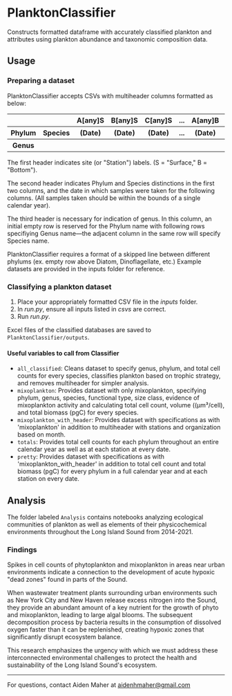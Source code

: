 # PlanktonClassifier
Constructs formatted dataframe with accurately classified plankton and attributes using plankton abundance and taxonomic composition data.

## Usage
### Preparing a dataset
PlanktonClassifier accepts CSVs with multiheader columns formatted as below:

<table>
    <th></th>
    <th></th>
    <th>A[any]S</th>
    <th>B[any]S</th>
    <th>C[any]S</th>
    <th>...</th>
    <th>A[any]B</th>
    <th>B[any]B</th>
    <th>C[any]B</th>
    <th>...</th>
  </tr>
    <th>Phylum</th>
    <th>Species</th>
    <th>(Date)</th>
    <th>(Date)</th>
    <th>(Date)</th>
    <th>...</th>
    <th>(Date)</th>
    <th>(Date)</th>
    <th>(Date)</th>
    <th>...</th>
  </tr>
    <th>Genus</th>
    <th></th>
    <th></th>
    <th></th>
    <th></th>
    <th></th>
    <th></th>
    <th></th>
    <th></th>
    <th></th>
  </tr>
</table>

The first header indicates site (or "Station") labels. (S = "Surface," B = "Bottom").

The second header indicates Phylum and Species distinctions in the first two columns, and the date in which samples were taken for the following columns. (All samples taken should be within the bounds of a single calendar year).

The third header is necessary for indication of genus. In this column, an initial empty row is reserved for the Phylum name with following rows specifiying Genus name—the adjacent column in the same row will specify Species name.

PlanktonClassifier requires a format of a skipped line between different phylums (ex. empty row above Diatom, Dinoflagellate, etc.)
Example datasets are provided in the inputs folder for reference.

### Classifying a plankton dataset
1. Place your appropriately formatted CSV file in the _inputs_ folder.
2. In _run.py_, ensure all inputs listed in _csvs_ are correct.
3. Run _run.py_.

Excel files of the classified databases are saved to `PlanktonClassifier/outputs`.

#### Useful variables to call from Classifier
- `all_classified`: Cleans dataset to specify genus, phylum, and total cell counts for every species, classifies plankton based on trophic strategy, and removes multiheader for simpler analysis.
- `mixoplankton`: Provides dataset with only mixoplankton, specifying phylum, genus, species, functional type, size class, evidence of mixoplankton activity and calculating total cell count, volume ((µm³/cell), and total biomass (pgC) for every species. 
- `mixoplankton_with_header`: Provides dataset with specifications as with 'mixoplankton' in addition to multiheader with stations and organization based on month.
- `totals`: Provides total cell counts for each phylum throughout an entire calendar year as well as at each station at every date.
- `pretty`: Provides dataset with specifications as with 'mixoplankton_with_header' in addition to total cell count and total biomass (pgC) for every phylum in a full calendar year and at each station on every date.

## Analysis
The folder labeled `Analysis` contains notebooks analyzing ecological communities of plankton as well as elements of their physicochemical environments throughout the Long Island Sound from 2014-2021. 

### Findings
Spikes in cell counts of phytoplankton and mixoplankton in areas near urban environments indicate a connection to the development of acute hypoxic "dead zones" found in parts of the Sound.

When wastewater treatment plants surrounding urban environments such as New York City and New Haven release excess nitrogen into the Sound, they provide an abundant amount of a key nutrient for the growth of phyto and mixoplankton, leading to large algal blooms. The subsequent decomposition process by bacteria results in the consumption of dissolved oxygen faster than it can be replenished, creating hypoxic zones that significantly disrupt ecosystem balance. 

This research emphasizes the urgency with which we must address these interconnected environmental challenges to protect the health and sustainability of the Long Island Sound's ecosystem. 

---
For questions, contact Aiden Maher at aidenhmaher@gmail.com 
